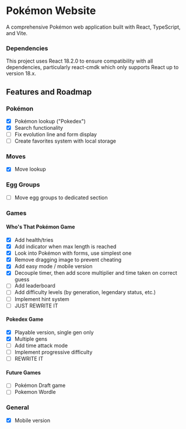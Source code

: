 # Pokémon Website

A comprehensive Pokémon web application built with React, TypeScript, and Vite.

### Dependencies

This project uses React 18.2.0 to ensure compatibility with all dependencies, particularly react-cmdk which only supports React up to version 18.x.

## Features and Roadmap

### Pokémon

- [x] Pokémon lookup ("Pokedex")
- [x] Search functionality
- [ ] Fix evolution line and form display
- [ ] Create favorites system with local storage

### Moves

- [x] Move lookup

### Egg Groups

- [ ] Move egg groups to dedicated section

### Games

#### Who's That Pokémon Game

- [x] Add health/tries
- [x] Add indicator when max length is reached
- [x] Look into Pokémon with forms, use simplest one
- [x] Remove dragging image to prevent cheating
- [x] Add easy mode / mobile version
- [x] Decouple timer, then add score multiplier and time taken on correct guess
- [ ] Add leaderboard
- [ ] Add difficulty levels (by generation, legendary status, etc.)
- [ ] Implement hint system
- [ ] JUST REWRITE IT

#### Pokedex Game

- [x] Playable version, single gen only
- [x] Multiple gens
- [ ] Add time attack mode
- [ ] Implement progressive difficulty
- [ ] REWRITE IT

#### Future Games

- [ ] Pokémon Draft game
- [ ] Pokemon Wordle

### General

- [x] Mobile version
